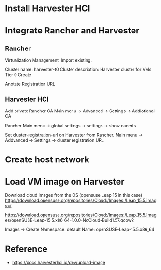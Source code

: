 # Install Harvester HCI

# Integrate Rancher and Harvester

## Rancher
Virtualization Management, Import existing.

Cluster name: harvester-t0
Cluster description: Harvester cluster for VMs Tier 0
Create

Anotate Registration URL


## Harvester HCI

Add private Rancher CA
Main menu -> Advanced -> Settings -> Addiotional CA

Rancher 
Main menu -> global settings -> settings -> show cacerts


Set cluster-registration-url on Harvester from Rancher.
Main menu -> Addvanced -> Settings -> cluster registration URL

# Create host network


# Load VM image on Harvester

Download cloud images from the OS (opensuse Leap 15 in this case)
https://download.opensuse.org/repositories/Cloud:/Images:/Leap_15.5/images/

https://download.opensuse.org/repositories/Cloud:/Images:/Leap_15.5/images/openSUSE-Leap-15.5.x86_64-1.0.0-NoCloud-Build1.57.qcow2

Images -> Create
Namespace: default
Name: openSUSE-Leap-15.5.x86_64



# Reference
- https://docs.harvesterhci.io/dev/upload-image
